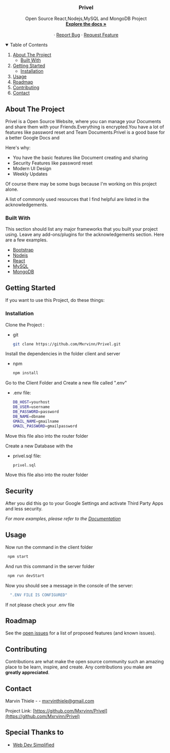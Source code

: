 



<!-- Privel ReadMe -->
<br />
<p align="center">
  

  <h3 align="center">Privel</h3>

  <p align="center">
    Open Source React,Nodejs,MySQL and MongoDB Project
    <br />
    <a href="https://github.com/Mxrvinn/Privel"><strong>Explore the docs »</strong></a>
    <br />
    <br />
    ·
    <a href="https://github.com/Mxrvinn/Privel/issues">Report Bug</a>
    ·
    <a href="https://github.com/Mxrvinn/Privel/issues">Request Feature</a>
  </p>
</p>



<!-- TABLE OF CONTENTS -->
<details open="open">
  <summary>Table of Contents</summary>
  <ol>
    <li>
      <a href="#about-the-project">About The Project</a>
      <ul>
        <li><a href="#built-with">Built With</a></li>
      </ul>
    </li>
    <li>
      <a href="#getting-started">Getting Started</a>
      <ul>
        <li><a href="#installation">Installation</a></li>
      </ul>
    </li>
    <li><a href="#usage">Usage</a></li>
    <li><a href="#roadmap">Roadmap</a></li>
    <li><a href="#contributing">Contributing</a></li>
    <li><a href="#contact">Contact</a></li>
  </ol>
</details>



<!-- ABOUT THE PROJECT -->
## About The Project


Privel is a Open Source Website, where you can manage your Documents and share them with your Friends.Everything is encrypted.You have a lot of features like password reset and Team Documents.Privel is a good base for a better Google Docs and

Here's why:
* You have the basic features like Document creating and sharing
* Security Features like password reset
* Modern UI Design
* Weekly Updates


Of course there may be some bugs because I'm working on this project alone.

A list of commonly used resources that I find helpful are listed in the acknowledgements.

### Built With

This section should list any major frameworks that you built your project using. Leave any add-ons/plugins for the acknowledgements section. Here are a few examples.
* [Bootstrap](https://getbootstrap.com)
* [Nodejs](https://nodejs.org/en/)
* [React](https://reactjs.org/)
* [MySQL](https://www.mysql.com/de/)
* [MongoDB](https://www.mongodb.com/de-de)



<!-- GETTING STARTED -->
## Getting Started

If you want to use this Project, do these things:

### Installation

Clone the Project :
* git
  ```sh
  git clone https://github.com/Mxrvinn/Privel.git
  ```

Install the dependencies in the folder client and server
* npm
  ```sh
  npm install
  ```

Go to the Client Folder and Create a new file called ".env"
* .env file:
  ```sh
  DB_HOST=yourhost
  DB_USER=username
  DB_PASSWORD=password
  DB_NAME=dbname
  GMAIL_NAME=gmailname
  GMAIL_PASSWORD=gmailpassword
  ```
Move this file also into the router folder




Create a new Database with the 


* privel.sql file:
  ```sh
  privel.sql
  ```
Move this file also into the router folder

## Security

After you did this go to your Google Settings and activate Third Party Apps and less security.

_For more examples, please refer to the [Documentation](https://support.google.com/accounts/answer/3466521?hl=de)_
<!-- USAGE EXAMPLES -->
## Usage

Now run the command in the client folder
 ```sh
  npm start
 ```
 And run this command in the server folder
 ```sh
  npm run devStart
 ```

Now you should see a message in the console of the server:
```sh
  ".ENV FILE IS CONFIGURED"
 ```
 If not please check your .env file



<!-- ROADMAP -->
## Roadmap

See the [open issues](https://github.com/Mxrvinn/Privel/issues) for a list of proposed features (and known issues).



<!-- CONTRIBUTING -->
## Contributing

Contributions are what make the open source community such an amazing place to be learn, inspire, and create. Any contributions you make are **greatly appreciated**.




<!-- CONTACT -->
## Contact

Marvin Thiele - - mxrvinthiele@gmail.com

Project Link: [https://github.com/Mxrvinn/Privel](https://github.com/Mxrvinn/Privel)



<!-- ACKNOWLEDGEMENTS -->
## Special Thanks to
* [Web Dev Simplified](https://www.youtube.com/watch?v=iRaelG7v0OU&t=2483s&ab_channel=WebDevSimplified)






<!-- MARKDOWN LINKS & IMAGES -->
<!-- https://www.markdownguide.org/basic-syntax/#reference-style-links -->
[contributors-shield]: https://img.shields.io/github/contributors/othneildrew/Best-README-Template.svg?style=for-the-badge
[contributors-url]: https://github.com/othneildrew/Best-README-Template/graphs/contributors
[forks-shield]: https://img.shields.io/github/forks/othneildrew/Best-README-Template.svg?style=for-the-badge
[forks-url]: https://github.com/othneildrew/Best-README-Template/network/members
[stars-shield]: https://img.shields.io/github/stars/othneildrew/Best-README-Template.svg?style=for-the-badge
[stars-url]: https://github.com/othneildrew/Best-README-Template/stargazers
[issues-shield]: https://img.shields.io/github/issues/othneildrew/Best-README-Template.svg?style=for-the-badge
[issues-url]: https://github.com/othneildrew/Best-README-Template/issues
[license-shield]: https://img.shields.io/github/license/othneildrew/Best-README-Template.svg?style=for-the-badge
[license-url]: https://github.com/othneildrew/Best-README-Template/blob/master/LICENSE.txt
[linkedin-shield]: https://img.shields.io/badge/-LinkedIn-black.svg?style=for-the-badge&logo=linkedin&colorB=555
[linkedin-url]: https://linkedin.com/in/othneildrew
[product-screenshot]: images/screenshot.png
